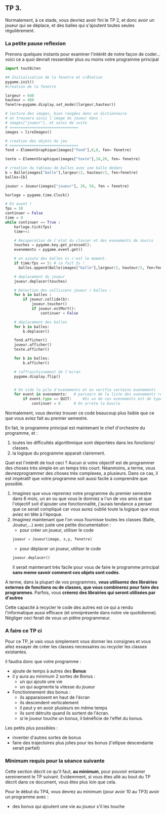 
## TP 3.


Normalement, à ce stade, vous devriez avoir fini le TP 2,
et donc avoir un joueur qui se déplace,
et des balles qui s'ajoutent toutes seules régulièrement.

### La petite pause reflexion

Prenons quelques instants pour examiner l'intérêt de notre façon de coder...
voici ce a quoi devrait ressembler plus ou moins votre programme principal

```python
import toutBiten

## Initialisation de la fenetre et crÃ©ation
pygame.init()
#creation de la fenetre

largeur = 640
hauteur = 480
fenetre=pygame.display.set_mode((largeur,hauteur))

# lecture des images, bien rangées dans un dictionnaire
# on trouvera ainsi l'image du joueur dans :
# images["joueur"], et ainsi de suite
# ===============================
images = lireImages()

# creation des objets du jeu
# ===============================
fond = ElementGraphique(images["fond"],0,0, fen= fenetre)

texte = ElementGraphique(images["texte"],10,20, fen= fenetre)

# creation du tableau de balles avec une balle dedans
b = Balle(images["balle"],largeur/2, hauteur/2, fen=fenetre)
balles=[b]

joueur = Joueur(images["joueur"], 20, 50, fen = fenetre)

horloge = pygame.time.Clock()

# En avant !
fps = 30
continuer = False
time = 0
while continuer == True :
    horloge.tick(fps)
    time+=1

    # Recuperation de l'etat du clavier et des evenements de souris
    touches = pygame.key.get_pressed();
    evenements = pygame.event.get()

    # on ajoute des balles si c'est le moment.
    if time/fps == 5: # ca fait 5s !
      balles.append(Balle(images["balle"],largeur/2, hauteur/2, fen=fenetre))

    # deplacement du joueur
    joueur.deplacer(touches)

    # Detection des collisions joueur / balles :
    for b in balles :
        if joueur.collide(b):
            joueur.toucher()
            if joueur.estMort():
                continuer = False

    # déplacement des balles
    for b in balles:
        b.deplacer()

    fond.afficher()
    joueur.afficher()
    texte.afficher()

    for b in balles:
        b.afficher()

    # raffraichissement de l'ecran
    pygame.display.flip()


    # On vide la pile d'evenements et on verifie certains evenements
    for event in evenements:   # parcours de la liste des evenements recus
        if event.type == QUIT:     #Si un de ces evenements est de type QUIT
            continuer = 0	   # On arrete la boucle

```
Normalement, vous devriez trouver ce code beaucoup plus lisible
que ce que vous aviez fait au premier semestre.

En fait, le programme principal est maintenant le chef d'orchestre du programme,
et :
1. toutes les difficultés algorithmique sont déportées dans les fonctions/ classes.
2. la logique du programme apparait clairement.

Quel est l'intérêt de tout ceci ?
Aucun si votre objectif est de programmer des choses très simple
en un temps très court. Néanmoins, a terme, vous devrezprogrammer des choses
très complexes, a plusieurs. Dans ce cas, il est impératif que votre programme
soit aussi facile à comprendre que possible.

1. Imaginez que vous repreniez votre programme du premier
semestre dans 6 mois, un an ou que vous le donniez a l'un de vos amis et que l'objectif soit d'ajouter une fonctionnalité, j'aurais tendance a penser que ce serait compliqué car vous aurez oublié toute la logique que vous aviez en tête à l'époque.
2. Imaginez maintenant que l'on vous fournisse toutes les classes (Balle,
  Joueur,...) avec juste une petite documentation :
    - pour créer un joueur, utiliser le code
    ```python
    joueur = Joueur(image, x,y, fenetre)
    ```
    - pour déplacer un joueur, utiliser le code
    ```python
    joueur.deplacer()
    ```
    Il serait maintenant très facile pour vous de faire le programme principal
    **sans meme savoir comment ces objets sont codés**.


A terme, dans la plupart de vos programmes, **vous utiliserez des librairies externes
de fonctions ou de classes, que vous combinerez pour faire des programmes**.
Parfois, vous **créerez des librairies qui seront utilisées par d'autres**

Cette capacité à recycler le code des autres est ce qui a rendu l'informatique
aussi efficace (et omniprésente dans notre vie quotidienne). Négliger ceci ferait
de vous un piêtre programmeur.

### A faire ce TP ci

Pour ce TP, je vais vous simplement vous donner les consignes et vous allez essayer de créer les classes necessaires ou recycler les classes existantes.

il faudra donc que votre programme :
- ajoute de temps à autres des **Bonus**
- il y aura au minimum 2 sortes de Bonus :
  - un qui ajoute une vie
  - un qui augmente la vitesse du joueur
- Fonctionnement des bonus :
  - ils apparaissent en haut de l'écran
  - ils descendent verticalement
  - il peut y en avoir plusieurs en même temps
  - ils sont détruits quand ils sortent de l'écran.
  - si le joueur touche un bonus, il bénéficie de l'effet du bonus.

Les petits plus possibles :
- inventer d'autres sortes de bonus
- faire des trajectoires plus jolies pour les bonus (l'ellipse descendante serait parfait)

### Minimum requis pour la séance suivante

Cette section décrit ce qu'il faut, **au minimum**, pour pouvoir entamer sereinement le TP suivant. Evidemment, si vous êtes allé au bout du TP décrit dans ce document, vous êtes plus loin que cela.

Pour le début du TP4, vous devrez au minimum (pour avoir 10 au TP3) avoir un programme avec :
- des bonus qui ajoutent une vie au joueur s'il les touche
